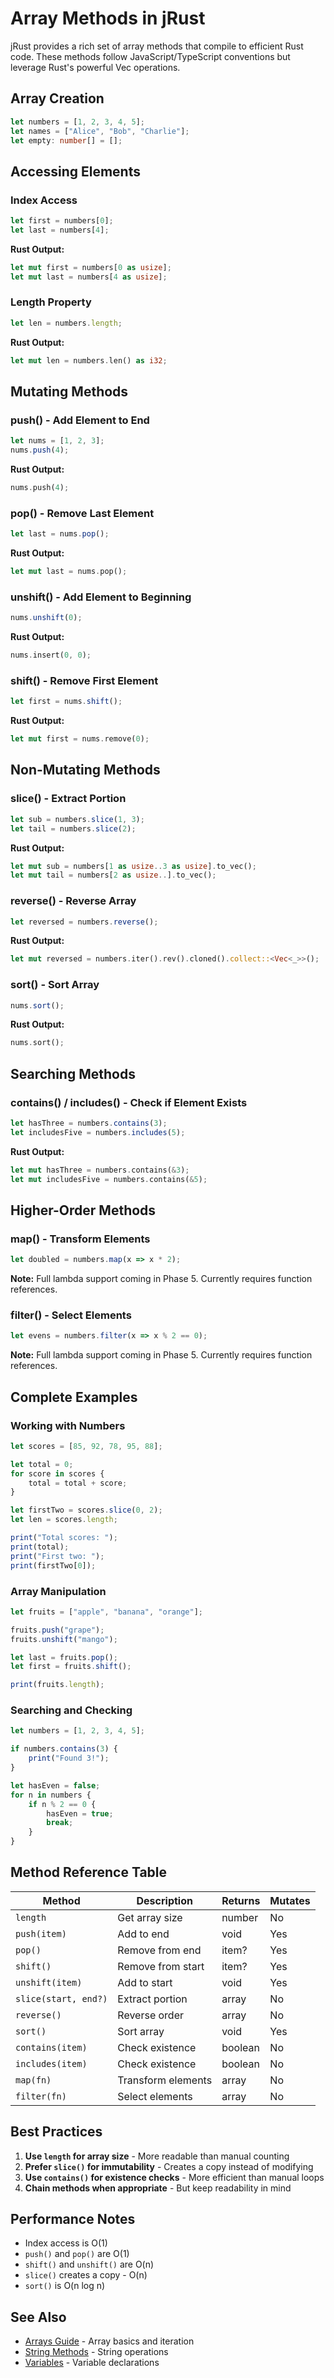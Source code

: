 # Array Methods in jRust

jRust provides a rich set of array methods that compile to efficient Rust code. These methods follow JavaScript/TypeScript conventions but leverage Rust's powerful Vec operations.

## Array Creation

```typescript
let numbers = [1, 2, 3, 4, 5];
let names = ["Alice", "Bob", "Charlie"];
let empty: number[] = [];
```

## Accessing Elements

### Index Access

```typescript
let first = numbers[0];
let last = numbers[4];
```

**Rust Output:**
```rust
let mut first = numbers[0 as usize];
let mut last = numbers[4 as usize];
```

### Length Property

```typescript
let len = numbers.length;
```

**Rust Output:**
```rust
let mut len = numbers.len() as i32;
```

## Mutating Methods

### push() - Add Element to End

```typescript
let nums = [1, 2, 3];
nums.push(4);
```

**Rust Output:**
```rust
nums.push(4);
```

### pop() - Remove Last Element

```typescript
let last = nums.pop();
```

**Rust Output:**
```rust
let mut last = nums.pop();
```

### unshift() - Add Element to Beginning

```typescript
nums.unshift(0);
```

**Rust Output:**
```rust
nums.insert(0, 0);
```

### shift() - Remove First Element

```typescript
let first = nums.shift();
```

**Rust Output:**
```rust
let mut first = nums.remove(0);
```

## Non-Mutating Methods

### slice() - Extract Portion

```typescript
let sub = numbers.slice(1, 3);
let tail = numbers.slice(2);
```

**Rust Output:**
```rust
let mut sub = numbers[1 as usize..3 as usize].to_vec();
let mut tail = numbers[2 as usize..].to_vec();
```

### reverse() - Reverse Array

```typescript
let reversed = numbers.reverse();
```

**Rust Output:**
```rust
let mut reversed = numbers.iter().rev().cloned().collect::<Vec<_>>();
```

### sort() - Sort Array

```typescript
nums.sort();
```

**Rust Output:**
```rust
nums.sort();
```

## Searching Methods

### contains() / includes() - Check if Element Exists

```typescript
let hasThree = numbers.contains(3);
let includesFive = numbers.includes(5);
```

**Rust Output:**
```rust
let mut hasThree = numbers.contains(&3);
let mut includesFive = numbers.contains(&5);
```

## Higher-Order Methods

### map() - Transform Elements

```typescript
let doubled = numbers.map(x => x * 2);
```

**Note:** Full lambda support coming in Phase 5. Currently requires function references.

### filter() - Select Elements

```typescript
let evens = numbers.filter(x => x % 2 == 0);
```

**Note:** Full lambda support coming in Phase 5. Currently requires function references.

## Complete Examples

### Working with Numbers

```typescript
let scores = [85, 92, 78, 95, 88];

let total = 0;
for score in scores {
    total = total + score;
}

let firstTwo = scores.slice(0, 2);
let len = scores.length;

print("Total scores: ");
print(total);
print("First two: ");
print(firstTwo[0]);
```

### Array Manipulation

```typescript
let fruits = ["apple", "banana", "orange"];

fruits.push("grape");
fruits.unshift("mango");

let last = fruits.pop();
let first = fruits.shift();

print(fruits.length);
```

### Searching and Checking

```typescript
let numbers = [1, 2, 3, 4, 5];

if numbers.contains(3) {
    print("Found 3!");
}

let hasEven = false;
for n in numbers {
    if n % 2 == 0 {
        hasEven = true;
        break;
    }
}
```

## Method Reference Table

| Method | Description | Returns | Mutates |
|--------|-------------|---------|---------|
| `length` | Get array size | number | No |
| `push(item)` | Add to end | void | Yes |
| `pop()` | Remove from end | item? | Yes |
| `shift()` | Remove from start | item? | Yes |
| `unshift(item)` | Add to start | void | Yes |
| `slice(start, end?)` | Extract portion | array | No |
| `reverse()` | Reverse order | array | No |
| `sort()` | Sort array | void | Yes |
| `contains(item)` | Check existence | boolean | No |
| `includes(item)` | Check existence | boolean | No |
| `map(fn)` | Transform elements | array | No |
| `filter(fn)` | Select elements | array | No |

## Best Practices

1. **Use `length` for array size** - More readable than manual counting
2. **Prefer `slice()` for immutability** - Creates a copy instead of modifying
3. **Use `contains()` for existence checks** - More efficient than manual loops
4. **Chain methods when appropriate** - But keep readability in mind

## Performance Notes

- Index access is O(1)
- `push()` and `pop()` are O(1)
- `shift()` and `unshift()` are O(n)
- `slice()` creates a copy - O(n)
- `sort()` is O(n log n)

## See Also

- [Arrays Guide](11-arrays.md) - Array basics and iteration
- [String Methods](16-string-methods.md) - String operations
- [Variables](03-variables.md) - Variable declarations
